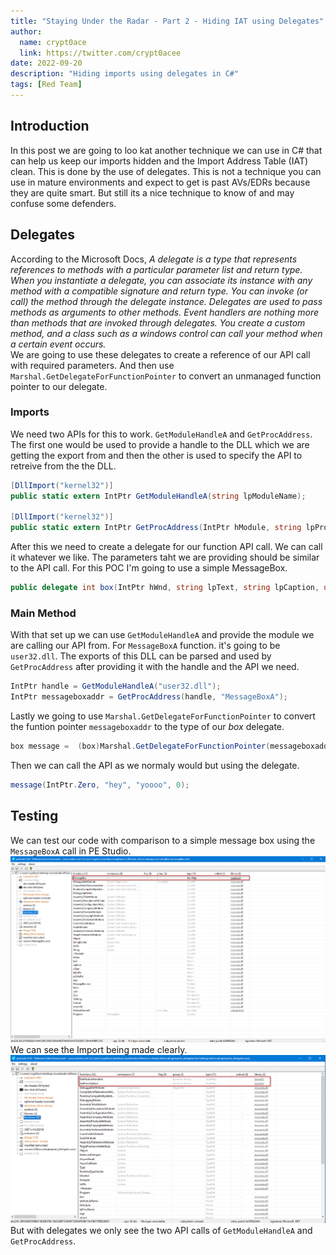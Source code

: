 ```yaml
---
title: "Staying Under the Radar - Part 2 - Hiding IAT using Delegates"
author:
  name: crypt0ace
  link: https://twitter.com/crypt0acee
date: 2022-09-20
description: "Hiding imports using delegates in C#"
tags: [Red Team]
---
```

## Introduction
In this post we are going to loo kat another technique we can use in C# that can help us keep our imports hidden and the Import Address Table (IAT) clean. This is done by the use of delegates. This is not a technique you can use in mature environments and expect to get is past AVs/EDRs because they are quite smart. But still its a nice technique to know of and may confuse some defenders.

## Delegates
According to the Microsoft Docs, *A delegate is a type that represents references to methods with a particular parameter list and return type. When you instantiate a delegate, you can associate its instance with any method with a compatible signature and return type. You can invoke (or call) the method through the delegate instance. Delegates are used to pass methods as arguments to other methods. Event handlers are nothing more than methods that are invoked through delegates. You create a custom method, and a class such as a windows control can call your method when a certain event occurs.* 
<br>
We are going to use these delegates to create a reference of our API call with required parameters. And then use `Marshal.GetDelegateForFunctionPointer` to convert an unmanaged function pointer to our delegate.

### Imports
We need two APIs for this to work. `GetModuleHandleA` and `GetProcAddress`. The first one would be used to provide a handle to the DLL which we are getting the export from and then the other is used to specify the API to retreive from the the DLL.
```csharp
[DllImport("kernel32")]
public static extern IntPtr GetModuleHandleA(string lpModuleName);

[DllImport("kernel32")]
public static extern IntPtr GetProcAddress(IntPtr hModule, string lpProcName);
```

After this we need to create a delegate for our function API call. We can call it whatever we like. The parameters taht we are providing should be similar to the API call. For this POC I'm going to use a simple MessageBox.
```csharp
public delegate int box(IntPtr hWnd, string lpText, string lpCaption, uint uType);
```

### Main Method
With that set up we can use `GetModuleHandleA` and provide the module we are calling our API from. For `MessageBoxA` function. it's going to be `user32.dll`. The exports of this DLL can be parsed and used by `GetProcAddress` after providing it with the handle and the API we need.
```csharp
IntPtr handle = GetModuleHandleA("user32.dll");
IntPtr messageboxaddr = GetProcAddress(handle, "MessageBoxA");
```

Lastly we going to use `Marshal.GetDelegateForFunctionPointer` to convert the funtion pointer `messageboxaddr` to the type of our _box_ delegate.
```csharp
box message =  (box)Marshal.GetDelegateForFunctionPointer(messageboxaddr, typeof(box));
```

Then we can call the API as we normaly would but using the delegate.
```csharp
message(IntPtr.Zero, "hey", "yoooo", 0);
```

## Testing
We can test our code with comparison to a simple message box using the `MessageBoxA` call in PE Studio.
![MessageBoxA](/assets/img/staying-under-the-radar-2/messagebox.png)
We can see the Import being made clearly.
![Delegate](/assets/img/staying-under-the-radar-2/delegate.png)
But with delegates we only see the two API calls of `GetModuleHandleA` and `GetProcAddress`.

